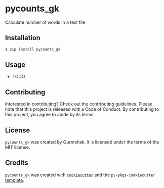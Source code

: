 # pycounts_gk

Calculate number of words in a text file

## Installation

```bash
$ pip install pycounts_gk
```

## Usage

- TODO

## Contributing

Interested in contributing? Check out the contributing guidelines. Please note that this project is released with a Code of Conduct. By contributing to this project, you agree to abide by its terms.

## License

`pycounts_gk` was created by Gurmehak. It is licensed under the terms of the MIT license.

## Credits

`pycounts_gk` was created with [`cookiecutter`](https://cookiecutter.readthedocs.io/en/latest/) and the `py-pkgs-cookiecutter` [template](https://github.com/py-pkgs/py-pkgs-cookiecutter).
